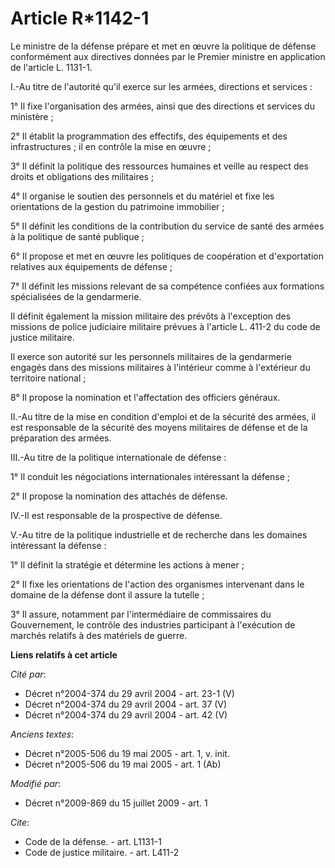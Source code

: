 # Article R*1142-1

Le ministre de la défense prépare et met en œuvre la politique de défense conformément aux directives données par le Premier
ministre en application de l'article L. 1131-1.

I.-Au titre de l'autorité qu'il exerce sur les armées, directions et services : 

1° Il fixe l'organisation des armées, ainsi que des directions et services du ministère ; 

2° Il établit la programmation des effectifs, des équipements et des infrastructures ; il en contrôle la mise en œuvre ; 

3° Il définit la politique des ressources humaines et veille au respect des droits et obligations des militaires ; 

4° Il organise le soutien des personnels et du matériel et fixe les orientations de la gestion du patrimoine immobilier ; 

5° Il définit les conditions de la contribution du service de santé des armées à la politique de santé publique ; 

6° Il propose et met en œuvre les politiques de coopération et d'exportation relatives aux équipements de défense ; 

7° Il définit les missions relevant de sa compétence confiées aux formations spécialisées de la gendarmerie. 

Il définit également la mission militaire des prévôts à l'exception des missions de police judiciaire militaire prévues à
l'article L. 411-2 du code de justice militaire. 

Il exerce son autorité sur les personnels militaires de la gendarmerie engagés dans des missions militaires à l'intérieur
comme à l'extérieur du territoire national ; 

8° Il propose la nomination et l'affectation des officiers généraux. 

II.-Au titre de la mise en condition d'emploi et de la sécurité des armées, il est responsable de la sécurité des moyens
militaires de défense et de la préparation des armées. 

III.-Au titre de la politique internationale de défense : 

1° Il conduit les négociations internationales intéressant la défense ; 

2° Il propose la nomination des attachés de défense. 

IV.-Il est responsable de la prospective de défense.

V.-Au titre de la politique industrielle et de recherche dans les domaines intéressant la défense : 

1° Il définit la stratégie et détermine les actions à mener ; 

2° Il fixe les orientations de l'action des organismes intervenant dans le domaine de la défense dont il assure la tutelle ; 

3° Il assure, notamment par l'intermédiaire de commissaires du Gouvernement, le contrôle des industries participant à
l'exécution de marchés relatifs à des matériels de guerre.

**Liens relatifs à cet article**

_Cité par_:

  - Décret n°2004-374 du 29 avril 2004 - art. 23-1 (V)
  - Décret n°2004-374 du 29 avril 2004 - art. 37 (V)
  - Décret n°2004-374 du 29 avril 2004 - art. 42 (V)

_Anciens textes_:

  - Décret n°2005-506 du 19 mai 2005 - art. 1, v. init.
  - Décret n°2005-506 du 19 mai 2005 - art. 1 (Ab)

_Modifié par_:

  - Décret n°2009-869 du 15 juillet 2009 - art. 1

_Cite_:

  - Code de la défense. - art. L1131-1
  - Code de justice militaire. - art. L411-2
